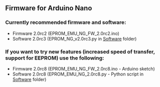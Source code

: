 ## Firmware for Arduino Nano

### Currently recommended firmware and software:
* Firmware 2.0rc2 (EPROM_EMU_NG_FW_2.0rc2.ino)
* Software 2.0rc3 (EPROM_NG_v2.0rc3.py in [Software](https://github.com/Kris-Sekula/EPROM-EMU-NG/tree/master/Software) folder)

### If you want to try new features (increased speed of transfer, support for EEPROM) use the following:
* Firmware 2.0rc8 (EPROM_EMU_NG_FW_2.0rc8.ino - Arduino sketch)
* Software 2.0rc8 (EPROM_EMU_NG_2.0rc8.py - Python script in [Software](https://github.com/Kris-Sekula/EPROM-EMU-NG/tree/master/Software) folder)
